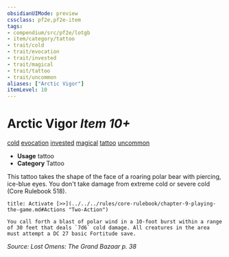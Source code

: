 ```yaml
---
obsidianUIMode: preview
cssclass: pf2e,pf2e-item
tags:
- compendium/src/pf2e/lotgb
- item/category/tattoo
- trait/cold
- trait/evocation
- trait/invested
- trait/magical
- trait/tattoo
- trait/uncommon
aliases: ["Arctic Vigor"]
itemLevel: 10
---
```

# Arctic Vigor *Item 10+*  
[cold](../../../rules/traits/cold.md)  [evocation](../../../rules/traits/evocation.md)  [invested](../../../rules/traits/invested.md)  [magical](../../../rules/traits/magical.md)  [tattoo](../../../rules/traits/tattoo-lowg.md)  [uncommon](../../../rules/traits/uncommon.md)  

- **Usage** tattoo
- **Category** Tattoo

This tattoo takes the shape of the face of a roaring polar bear with piercing, ice-blue eyes. You don't take damage from extreme cold or severe cold (Core Rulebook 518).

```ad-embed-ability
title: Activate [>>](../../../rules/core-rulebook/chapter-9-playing-the-game.md#Actions "Two-Action")

You call forth a blast of polar wind in a 10-foot burst within a range of 30 feet that deals `7d6` cold damage. All creatures in the area must attempt a DC 27 basic Fortitude save.
```

*Source: Lost Omens: The Grand Bazaar p. 38*
